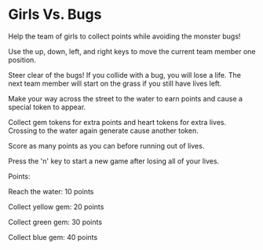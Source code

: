 Girls Vs. Bugs
===============================

Help the team of girls to collect points while avoiding the monster bugs!

Use the up, down, left, and right keys to move the current team member one position.  

Steer clear of the bugs!  If you collide with a bug, you will lose a life.  The next team member will start on the grass if you still have lives left.

Make your way across the street to the water to earn points and cause a special token to appear.

Collect gem tokens for extra points and heart tokens for extra lives.  Crossing to the water again generate cause another token.

Score as many points as you can before running out of lives.

Press the 'n' key to start a new game after losing all of your lives.



Points:

Reach the water: 10 points

Collect yellow gem: 20 points

Collect green gem: 30 points
 
Collect blue gem: 40 points
